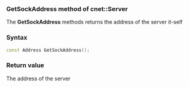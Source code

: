 ### GetSockAddress method of cnet::Server

The **GetSockAddress** methods returns the address of the server it-self

### Syntax
```C++
const Address GetSockAddress();
```

### Return value

The address of the server